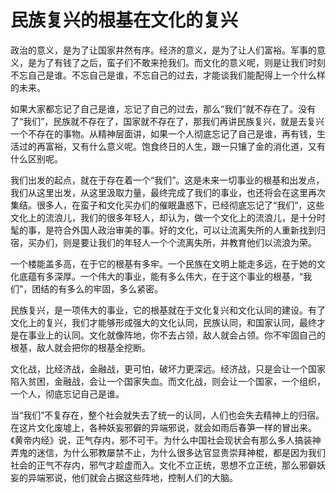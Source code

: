 # 民族复兴的根基在文化的复兴

政治的意义，是为了让国家井然有序。经济的意义，是为了让人们富裕。军事的意义，是为了有钱了之后，蛮子们不敢来抢我们。而文化的意义呢，则是让我们时刻不忘自己是谁。不忘自己是谁，不忘自己的过去，才能谈我们能配得上一个什么样的未来。

如果大家都忘记了自己是谁，忘记了自己的过去，那么“我们”就不存在了。没有了“我们”，民族就不存在了，国家就不存在了，那我们再讲民族复兴，就是去复兴一个不存在的事物。从精神层面讲，如果一个人彻底忘记了自己是谁，再有钱，生活过的再富裕，又有什么意义呢。饱食终日的人生，跟一只镶了金的消化道，又有什么区别呢。

我们出发的起点，就在于存在着一个“我们”。这是未来一切事业的根基和出发点，我们从这里出发，从这里汲取力量，最终完成了我们的事业，也还将会在这里再次集结。很多人，在蛮子和文化买办们的催眠蛊惑下，已经彻底忘记了“我们”，这些文化上的流浪儿，我们的很多年轻人，却认为，做一个文化上的流浪儿，是十分时髦的事，是符合外国人政治审美的事。好的文化，可以让流离失所的人重新找到归宿，买办们，则是要让我们的年轻人一个个流离失所，并教育他们以流浪为荣。  


一个楼能盖多高，在于它的根基有多牢。一个民族在文明上能走多远，在于她的文化底蕴有多深厚。一个伟大的事业，能有多么伟大，在于这个事业的根基，“我们”，团结的有多么的牢固，多么紧密。

民族复兴，是一项伟大的事业，它的根基就在于文化复兴和文化认同的建设。有了文化上的复兴，我们才能够形成强大的文化认同，民族认同，和国家认同，最终才是在事业上的认同。文化就像阵地，你不去占领，敌人就会占领。你不牢固自己的根基，敌人就会把你的根基全挖断。

文化战，比经济战，金融战，更可怕，破坏力更深远。经济战，只是会让一个国家陷入贫困，金融战，会让一个国家失血。而文化战，则会让一个国家，一个组织，一个人，彻底忘记自己是谁。

当“我们”不复存在，整个社会就失去了统一的认同，人们也会失去精神上的归宿。在这片文化废墟上，各种妖妄邪僻的异端邪说，就会如雨后春笋一样的冒出来。《黄帝内经》说，正气存内，邪不可干。为什么中国社会现状会有那么多人搞装神弄鬼的迷信，为什么邪教屡禁不止，为什么很多达官显贵崇拜神棍，都是因为我们社会的正气不存内，邪气才趁虚而入。文化不立正统，思想不立正统，那么邪僻妖妄的异端邪说，他们就会占据这些阵地，控制人们的大脑。

